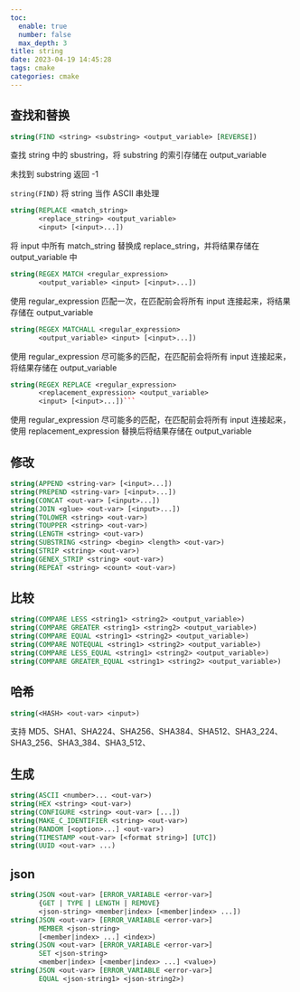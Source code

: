 ```yaml
---
toc:
  enable: true
  number: false
  max_depth: 3
title: string
date: 2023-04-19 14:45:28
tags: cmake
categories: cmake
---
```


## 查找和替换

```cmake
string(FIND <string> <substring> <output_variable> [REVERSE])
```

查找 string 中的 sbustring，将 substring 的索引存储在 output_variable

未找到 substring 返回 -1

`string(FIND)` 将 string 当作 ASCII 串处理

```cmake
string(REPLACE <match_string>
       <replace_string> <output_variable>
       <input> [<input>...])
```

将 input 中所有 match_string 替换成 replace_string，并将结果存储在 output_variable 中 

```cmake
string(REGEX MATCH <regular_expression>
       <output_variable> <input> [<input>...])
```

使用 regular_expression 匹配一次，在匹配前会将所有 input 连接起来，将结果存储在 output_variable

```cmake
string(REGEX MATCHALL <regular_expression>
       <output_variable> <input> [<input>...])
```

使用 regular_expression 尽可能多的匹配，在匹配前会将所有 input 连接起来，将结果存储在 output_variable

```cmake
string(REGEX REPLACE <regular_expression>
       <replacement_expression> <output_variable>
       <input> [<input>...])```
```

使用 regular_expression 尽可能多的匹配，在匹配前会将所有 input 连接起来，使用 replacement_expression 替换后将结果存储在 output_variable

## 修改

```cmake
string(APPEND <string-var> [<input>...])
string(PREPEND <string-var> [<input>...])
string(CONCAT <out-var> [<input>...])
string(JOIN <glue> <out-var> [<input>...])
string(TOLOWER <string> <out-var>)
string(TOUPPER <string> <out-var>)
string(LENGTH <string> <out-var>)
string(SUBSTRING <string> <begin> <length> <out-var>)
string(STRIP <string> <out-var>)
string(GENEX_STRIP <string> <out-var>)
string(REPEAT <string> <count> <out-var>)
```

## 比较

```cmake
string(COMPARE LESS <string1> <string2> <output_variable>)
string(COMPARE GREATER <string1> <string2> <output_variable>)
string(COMPARE EQUAL <string1> <string2> <output_variable>)
string(COMPARE NOTEQUAL <string1> <string2> <output_variable>)
string(COMPARE LESS_EQUAL <string1> <string2> <output_variable>)
string(COMPARE GREATER_EQUAL <string1> <string2> <output_variable>)
```

## 哈希

```cmake
string(<HASH> <out-var> <input>)
```

支持 MD5、SHA1、SHA224、SHA256、SHA384、SHA512、SHA3_224、SHA3_256、SHA3_384、SHA3_512、

## 生成

```cmake
string(ASCII <number>... <out-var>)
string(HEX <string> <out-var>)
string(CONFIGURE <string> <out-var> [...])
string(MAKE_C_IDENTIFIER <string> <out-var>)
string(RANDOM [<option>...] <out-var>)
string(TIMESTAMP <out-var> [<format string>] [UTC])
string(UUID <out-var> ...)
```

## json

```cmake
string(JSON <out-var> [ERROR_VARIABLE <error-var>]
       {GET | TYPE | LENGTH | REMOVE}
       <json-string> <member|index> [<member|index> ...])
string(JSON <out-var> [ERROR_VARIABLE <error-var>]
       MEMBER <json-string>
       [<member|index> ...] <index>)
string(JSON <out-var> [ERROR_VARIABLE <error-var>]
       SET <json-string>
       <member|index> [<member|index> ...] <value>)
string(JSON <out-var> [ERROR_VARIABLE <error-var>]
       EQUAL <json-string1> <json-string2>)
```